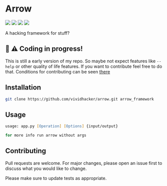 # Arrow

<img src="https://img.shields.io/github/issues/vividhacker/arrow?style=for-the-badge"></img>
<img src="https://img.shields.io/github/languages/count/vividhacker/arrow?style=for-the-badge"></img>
<img src="https://img.shields.io/github/repo-size/vividhacker/arrow?style=for-the-badge"></img>
<img src="https://img.shields.io/github/license/vividhacker/arrow?style=for-the-badge"></img>



A hacking framework for stuff?


## 🚧 ⚠️ Coding in progress!
This is still a early version of my repo. So maybe not expect features like ```--help``` or other quality of life features. If you want to contribute feel free to do that. Conditions for contributing can be seen [there](#contributing)

## Installation

```zsh
git clone https://github.com/vividhacker/arrow.git arrow_framework
```

## Usage
```zsh
usage: app.py [Operation] [Options] {input/output}

for more info run arrow without args
```


## Contributing
Pull requests are welcome. For major changes, please open an issue first to discuss what you would like to change.

Please make sure to update tests as appropriate.
